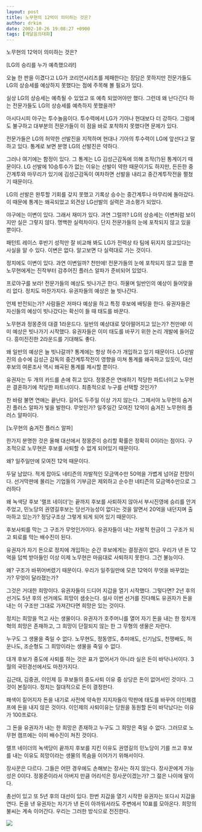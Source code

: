 ```yaml
---
layout: post
title: 노무현의 12억이 의미하는 것은?
author: drkim
date: 2002-10-26 19:08:27 +0900
tags: [깨달음의대화]
---
```

노무현의 12억이 의미하는 것은?
  

  
[LG의 승리를 누가 예측했으랴!]
  
오늘 한 판을 이겼다고 LG가 코리언시리즈를 제패한다는 장담은 못하지만 전문가들도 LG의 상승세를 예상하지 못했다는 점에 주목해 볼 필요가 있다.
  

  
실상 LG의 상승세는 예측될 수 있었고 또 예측 되었어야만 했다. 그런데 왜 난다긴다 하는 전문가들도 LG의 상승세를 예측하지 못했을까?
  

  
아시다시피 야구는 투수놀음이다. 투수력에서 LG가 기아나 현대보다 더 강하다. 그럼에도 불구하고 대부분의 전문가들이 이 점을 바로 포착하지 못했다면 문제가 있다.
  

  
전문가들은 LG의 허약한 선발진을 지적하며 현대나 기아의 투수력이 LG에 앞선다고 말하고 있다. 통계로 보면 분명 LG의 선발진은 약하다.
  

  
그러나 여기에는 함정이 있다. 그 통계는 LG 김성근감독에 의해 조작(?)된 통계이기 때문이다. LG 선발에 10승투수가 없는 이유는 선발이 약한 때문이기도 하지만, 든든한 중간계투와 마무리가 있기에 김성근감독이 여차하면 선발을 내리고 중간계투작전을 펼쳤기 때문이다.
  

  
LG의 선발은 완투할 기회를 갖지 못했고 기록상 승수는 중간계투나 마무리에 돌아갔다. 이 때문에 통계는 왜곡되었고 외견상 LG선발의 실력은 과소평가 되었다.
  

  
야구에는 이변이 있다. 그래서 재미가 있다. 과연 그럴까? LG의 상승세는 이변처럼 보이지만 실은 그렇지 않다. 명백한 실력차이다. 단지 전문가들의 눈에 포착되지 않고 있을 뿐이다.
  

  
패턴트 레이스 후반기 성적만 잘 비교해 봐도 LG가 전력상 타 팀에 뒤지지 않고있다는 사실을 알 수 있다. 이변은 없다. 알고보면 다 실력대로 가는 것이다.
  

  
정치에도 이변이 있다. 과연 이변일까? 천만에! 전문가들의 눈에 포착되지 않고 있을 뿐 노무현에게는 진작부터 감추어진 플러스 알파가 준비되어 있었다.
  

  
프로야구를 보라! 전문가들의 예상도 빗나가곤 한다. 하물며 일반인의 예상이 들어맞을 리 없다. 정치도 마찬가지다. 유권자들의 예상은 늘 빗나간다.
  

  
언제 반전되는가? 사람들은 저마다 예상을 하고 특정 후보에 배팅을 한다. 유권자들은 자신들의 예상이 빗나갔다는 확신이 들 때 태도를 바꾼다.
  

  
노무현과 정몽준의 대결 1라운드다. 일반의 예상대로 맞아떨어지고 있는가? 천만에! 이미 예상은 빗나가기 시작했다. 유권자들은 이미 태도를 바꾸기 위한 논리 개발에 들어갔다. 흥미진진한 2라운드를 기대해도 좋다.
  

  
왜 일반의 예상은 늘 빗나갈까? 통계에는 항상 허수가 개입하고 있기 때문이다. LG선발진의 승수에 김성근 감독의 중간계투작전이 영향을 미쳐 통계를 왜곡하고 있듯이, 대선후보의 여론조사 역시 왜곡된 통계를 제시할 뿐이다.
  

  
유권자는 두 개의 카드를 손에 쥐고 있다. 정몽준은 연애하기 적당한 파트너이고 노무현은 결혼하기에 적당한 파트너이다. 최종적으로 누구를 선택할 것인가?
  

  
찬 바람 불면 연애는 끝난다. 길어도 두주일 이상 가지 않는다. 그제서야 노무현의 숨겨진 플러스 알파가 빛을 발한다. 무엇인가? 일주일간 모여진 12억이 숨겨진 노무현의 플러스 알파이다.
  

  

  
[노무현의 숨겨진 플러스 알파]
  
한가지 분명한 것은 올해 대선에서 정몽준이 승리할 확률은 정확히 0이라는 점이다. 구조적으로 노무현은 후보를 사퇴할 수 없게 되어있기 때문이다.
  

  
왜? 일주일만에 모여진 12억 때문이다.
  

  
두달 남았다. 적게 잡아도 네티즌의 자발적인 모금액수만 50억을 가볍게 넘어갈 전망이다. 선거막판에 몰리는 기업들의 기부금은 제외하고 순수한 네티즌의 모금액수만으로 그러하다
  

  
왜 녹색당 후보 '랠프 네이더'는 끝까지 후보를 사퇴하지 않아서 부시진영에 승리를 안겨주었고, 민노당의 권영길후보는 당선가능성이 없다는 것을 알면서 20억을 내던지며 출마하고 있는가? 정당구조상 그렇게 되게 되어 있기 때문이다.
  

  
후보사퇴를 막는 그 구조가 무엇인가이다. 유권자들이 내는 자발적 헌금이 그 구조가 되고 퇴로를 막는 배수진이 된다.
  

  
유권자가 자기 돈으로 정치에 개입하는 순간 후보에게는 결정권이 없다. 우리가 낸 돈 12억을 덥썩 받아들인 이상 이제 노무현은 마음대로 사퇴하지 못한다. 그건 불능이다.
  

  
왜? 구조가 바뀌어버렸기 때문이다. 우리가 일주일만에 모은 12억이 무엇을 바꾸었는가? 무엇이 달라졌는가?
  

  
그것은 거대한 희망이다. 유권자들이 드디어 지갑을 열기 시작했다. 그렇다면? 2년 후의 선거도 5년 후의 선거에도 희망이 샘솟는다. 설사 이번 선거를 진다해도 유권자가 돈을 내는 이 구조만 그대로 가져간다면 희망은 있는 것이다.
  

  
정치는 희망을 먹고 사는 생물이다. 유권자가 호주머니를 열어 자기 돈을 내는 한 정치개혁의 희망은 존재하고, 그 희망이 단절되지 않는 한 그 무형의 생물은 자란다.
  

  
누구도 그 생물을 죽일 수 없다. 노무현도, 정동영도, 추미애도, 신기남도, 천쟁배도, 허운나도, 조순형도 그 희망이라는 생물을 죽일 수 없다.
  

  
대개 후보가 중도에 사퇴를 하는 것은 표가 없어서가 아니라 실은 돈이 바닥나서이다. 3월의 국민경선에서도 마찬가지다.
  

  
김근태, 김중권, 이인제 등 후보들의 중도사퇴 이유 중 상당은 돈이 없어서인 것이다. 그것이 본질이다. 정치는 절대적으로 돈이 결정한다.
  

  
패색이 짙어지자 돈을 내기로 사전에 약속한 지지자들이 막판에 태도를 바꾸어 이인제캠프에 돈을 내지 않은 것이다. 이인제의 사퇴이유는 당원을 동원할 돈이 바닥났다는 이유가 100프로다.
  

  
그 돈을 유권자가 내는 한 희망은 존재하고 누구도 그 희망은 죽일 수 없다. 그러므로 노무현 캠프에는 이미 배수진이 쳐진 것이다.
  

  
랠프 네이더의 녹색당이 끝까지 후보를 지킨 이유도 권영길의 민노당이 기를 쓰고 후보를 내는 이유도 희망이라는 생물의 목숨을 이어가기 위해서이다.
  

  
장사꾼은 다르다. 그들은 어떤 경우에도 손해보는 장사는 하지 않는다. 장사꾼에게 가능성은 0이다. 정몽준이라서 아버지 만큼 어리석은 장사꾼이겠는가? 그 젊은 나이에 말이다.
  

  
총선이 있고 또 5년 후의 대선이 있다. 한번 지갑을 열기 시작한 유권자는 또다시 지갑을 연다. 돈을 낸 유권자는 자기가 낸 돈이 아까워서라도 주변에서 10표를 모아온다. 희망의 불씨는 계속 이어간다. 우리는 그러한 방식으로 전진한다.
  

  
![](http://drkimz.com/technote/board/private/upimg/1035437941.jpg)
